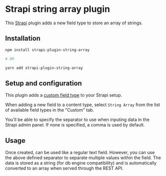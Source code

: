 # Strapi string array plugin

This [Strapi](https://strapi.io/) plugin adds a new field type to store an array of strings.

## Installation

```sh
npm install strapi-plugin-string-array

# OR

yarn add strapi-plugin-string-array
```

## Setup and configuration

This plugin adds a [custom field type](https://docs.strapi.io/dev-docs/custom-fields) to your Strapi setup.

When adding a new field to a content type, select `String Array` from the list of available field types in the "Custom"
tab.

You'll be able to specify the separator to use when inputing data in the Strapi admin panel. If none is specified, a
comma is used by default.

## Usage

Once created, can be used like a regular text field. However, you can use the above defined separator to separate
multiple values within the field. The data is stored as a string (for db engine compatibility) and is automatically
converted to an array when served through the REST API.
